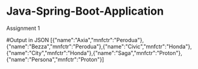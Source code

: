 # Java-Spring-Boot-Application
Assignment 1

#Output in JSON
[{"name":"Axia","mnfctr":"Perodua"},{"name":"Bezza","mnfctr":"Perodua"},{"name":"Civic","mnfctr":"Honda"},{"name":"City","mnfctr":"Honda"},{"name":"Saga","mnfctr":"Proton"},{"name":"Persona","mnfctr":"Proton"}]
